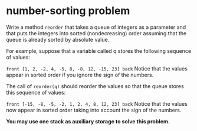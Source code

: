 # number-sorting problem
Write a method `reorder` that takes a queue of integers as a parameter and that puts the integers into sorted (nondecreasing) order assuming that the queue is already sorted by absolute value.

For example, suppose that a variable called q stores the following sequence of values:

`front [1, 2, -2, 4, -5, 8, -8, 12, -15, 23] back`
Notice that the values appear in sorted order if you ignore the sign of the numbers.

The call of `reorder(q)` should reorder the values so that the queue stores this sequence of values:

`front [-15, -8, -5, -2, 1, 2, 4, 8, 12, 23] back`
Notice that the values now appear in sorted order taking into account the sign of the numbers.

**You may use one stack as auxiliary storage to solve this problem.**
